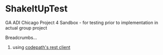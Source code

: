 # ShakeItUpTest
GA ADI Chicago Project 4 Sandbox - for testing prior to implementation in actual group project

Breadcrumbs...

1. using [codepath's rest client](https://github.com/codepath/android-rest-client-template)
